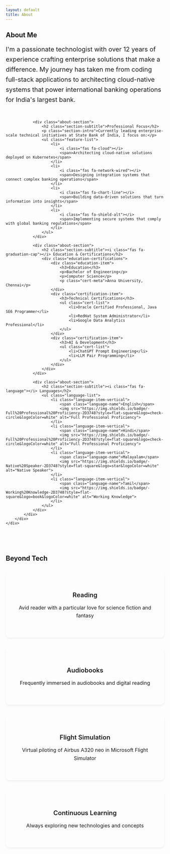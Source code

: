 ```yaml
---
layout: default
title: About
---
```


<section class="section">
    <div class="container">
        <h1 class="section-title">About Me</h1>
        <div class="about-grid">
            <div class="about-main">
                <div class="about-intro">
                    <p class="lead-text">I'm a passionate technologist with over 12 years of experience crafting enterprise solutions that make a difference. My journey has taken me from coding full-stack applications to architecting cloud-native systems that power international banking operations for India's largest bank.</p>
                </div>
                
                <div class="about-section">
                    <h2 class="section-subtitle">Professional Focus</h2>
                    <p class="section-intro">Currently leading enterprise-scale technical initiatives at State Bank of India, I focus on:</p>
                    <ul class="feature-list">
                        <li>
                            <i class="fas fa-cloud"></i>
                            <span>Architecting cloud-native solutions deployed on Kubernetes</span>
                        </li>
                        <li>
                            <i class="fas fa-network-wired"></i>
                            <span>Designing integration systems that connect complex banking operations</span>
                        </li>
                        <li>
                            <i class="fas fa-chart-line"></i>
                            <span>Building data-driven solutions that turn information into insights</span>
                        </li>
                        <li>
                            <i class="fas fa-shield-alt"></i>
                            <span>Implementing secure systems that comply with global banking regulations</span>
                        </li>
                    </ul>
                </div>

                <div class="about-section">
                    <h2 class="section-subtitle"><i class="fas fa-graduation-cap"></i> Education & Certifications</h2>
                    <div class="education-certifications">
                        <div class="education-item">
                            <h3>Education</h3>
                            <p>Bachelor of Engineering</p>
                            <p>Computer Science</p>
                            <p class="cert-meta">Anna University, Chennai</p>
                        </div>
                        <div class="certification-item">
                            <h3>Technical Certifications</h3>
                            <ul class="cert-list">
                                <li>Oracle Certified Professional, Java SE6 Programmer</li>
                                <li>RedHat System Administrator</li>
                                <li>Google Data Analytics Professional</li>
                            </ul>
                        </div>
                        <div class="certification-item">
                            <h3>AI & Development</h3>
                            <ul class="cert-list">
                                <li>ChatGPT Prompt Engineering</li>
                                <li>LLM Pair Programming</li>
                            </ul>
                        </div>
                    </div>
                </div>

                <div class="about-section">
                    <h2 class="section-subtitle"><i class="fas fa-language"></i> Languages</h2>
                    <ul class="language-list">
                        <li class="language-item-vertical">
                            <span class="language-name">English</span>
                            <img src="https://img.shields.io/badge/-Full%20Professional%20Proficiency-2D3748?style=flat-square&logo=check-circle&logoColor=white" alt="Full Professional Proficiency">
                        </li>
                        <li class="language-item-vertical">
                            <span class="language-name">Hindi</span>
                            <img src="https://img.shields.io/badge/-Full%20Professional%20Proficiency-2D3748?style=flat-square&logo=check-circle&logoColor=white" alt="Full Professional Proficiency">
                        </li>
                        <li class="language-item-vertical">
                            <span class="language-name">Malayalam</span>
                            <img src="https://img.shields.io/badge/-Native%20Speaker-2D3748?style=flat-square&logo=star&logoColor=white" alt="Native Speaker">
                        </li>
                        <li class="language-item-vertical">
                            <span class="language-name">Tamil</span>
                            <img src="https://img.shields.io/badge/-Working%20Knowledge-2D3748?style=flat-square&logo=book&logoColor=white" alt="Working Knowledge">
                        </li>
                    </ul>
                </div>
            </div>
        </div>
    </div>
</section>

<section class="section interests-section">
    <div class="container">
        <h2 class="section-title">Beyond Tech</h2>
        <div class="interests-grid">
            <div class="interest-item">
                <i class="fas fa-book"></i>
                <h3>Reading</h3>
                <p>Avid reader with a particular love for science fiction and fantasy</p>
            </div>
            <div class="interest-item">
                <i class="fas fa-headphones"></i>
                <h3>Audiobooks</h3>
                <p>Frequently immersed in audiobooks and digital reading</p>
            </div>
            <div class="interest-item">
                <i class="fas fa-plane"></i>
                <h3>Flight Simulation</h3>
                <p>Virtual piloting of Airbus A320 neo in Microsoft Flight Simulator</p>
            </div>
            <div class="interest-item">
                <i class="fas fa-brain"></i>
                <h3>Continuous Learning</h3>
                <p>Always exploring new technologies and concepts</p>
            </div>
        </div>
    </div>
</section>

<style>
.about-grid {
    display: grid;
    gap: 2rem;
}

.about-main {
    max-width: 1000px;
    margin: 0 auto;
}

.about-intro {
    margin-bottom: 3rem;
}

.lead-text {
    font-size: 1.25rem;
    line-height: 1.6;
    color: var(--text-color);
    max-width: 800px;
    margin: 0 auto;
}

.about-section {
    margin-bottom: 3rem;
    padding: 2rem;
    background: var(--card-bg);
    border-radius: 12px;
    box-shadow: 0 4px 6px rgba(0,0,0,0.05);
    border: 1px solid var(--border-color);
    transition: transform 0.3s ease;
}

.about-section:hover {
    transform: translateY(-5px);
    box-shadow: 0 8px 12px rgba(0,0,0,0.1);
}

.section-subtitle {
    color: var(--primary-color);
    font-size: 1.5rem;
    margin-bottom: 1.5rem;
    display: flex;
    align-items: center;
    gap: 0.75rem;
}

.section-subtitle i {
    color: var(--secondary-color);
    font-size: 1.75rem;
}

.section-intro {
    color: var(--text-color);
    margin-bottom: 1.5rem;
    font-size: 1.1rem;
    line-height: 1.6;
}

.feature-list {
    list-style: none;
    padding: 0;
}

.feature-list li {
    display: flex;
    flex-direction: column;
    gap: 0.5rem;
    margin-bottom: 1.5rem;
    padding-left: 2.5rem;
    position: relative;
}

.feature-list li i {
    position: absolute;
    left: 0;
    color: var(--secondary-color);
    font-size: 1.2rem;
}

.feature-list li span {
    color: var(--text-color);
    font-size: 1rem;
    line-height: 1.5;
}

.tech-badges {
    display: flex;
    flex-wrap: wrap;
    gap: 0.5rem;
    margin-top: 0.5rem;
}

.tech-badges .badge {
    display: inline-flex;
    align-items: center;
    gap: 0.5rem;
    padding: 0.25rem 0.75rem;
    background: var(--light-gray);
    border-radius: 4px;
    color: var(--text-color);
    font-size: 0.875rem;
    transition: all 0.2s ease;
}

.tech-badges .badge:hover {
    background: var(--secondary-color);
    color: white;
    transform: translateY(-2px);
}

.tech-badges .badge i {
    font-size: 0.875rem;
    color: var(--secondary-color);
}

.tech-badges .badge:hover i {
    color: white;
}

.cert-grid {
    display: grid;
    grid-template-columns: repeat(auto-fit, minmax(300px, 1fr));
    gap: 2rem;
    margin-top: 1.5rem;
}

.cert-item {
    display: flex;
    flex-direction: column;
    gap: 1rem;
    padding: 2rem;
    background: var(--light-gray);
    border-radius: 12px;
    transition: transform 0.2s ease;
}

.cert-item:hover {
    transform: translateY(-2px);
}

.cert-item i {
    font-size: 2rem;
    color: var(--secondary-color);
}

.cert-content h3 {
    color: var(--primary-color);
    margin-bottom: 1rem;
    font-size: 1.25rem;
    font-weight: 600;
}

.cert-content p {
    color: var(--text-color);
    margin-bottom: 0.5rem;
    font-size: 1rem;
    line-height: 1.5;
}

.cert-meta {
    font-size: 0.95rem;
    color: var(--text-muted);
}

.cert-badges {
    display: flex;
    flex-direction: column;
    gap: 0.75rem;
}

.cert-badges .badge {
    display: inline-flex;
    align-items: center;
    gap: 0.5rem;
    padding: 0.5rem 1rem;
    background: var(--light-gray);
    border-radius: 4px;
    color: var(--text-color);
    font-size: 0.875rem;
    transition: all 0.2s ease;
}

.cert-badges .badge:hover {
    background: var(--secondary-color);
    color: white;
    transform: translateY(-2px);
}

.cert-badges .badge i {
    font-size: 0.875rem;
    color: var(--secondary-color);
}

.cert-badges .badge:hover i {
    color: white;
}

.language-grid {
    display: grid;
    grid-template-columns: repeat(auto-fit, minmax(250px, 1fr));
    gap: 2rem;
    margin-top: 1.5rem;
}

.language-item {
    display: flex;
    flex-direction: column;
    gap: 1rem;
    padding: 2rem;
    background: var(--light-gray);
    border-radius: 12px;
    transition: transform 0.2s ease;
}

.language-item:hover {
    transform: translateY(-2px);
}

.language-header {
    display: flex;
    align-items: center;
    gap: 1rem;
}

.language-header i {
    font-size: 1.75rem;
    color: var(--secondary-color);
}

.language-header h3 {
    color: var(--primary-color);
    margin: 0;
    font-size: 1.25rem;
    font-weight: 600;
}

.proficiency-badge {
    display: flex;
    justify-content: center;
}

.proficiency-badge .badge {
    display: inline-flex;
    align-items: center;
    gap: 0.5rem;
    padding: 0.5rem 1rem;
    background: var(--light-gray);
    border-radius: 4px;
    color: var(--text-color);
    font-size: 0.875rem;
    transition: all 0.2s ease;
}

.proficiency-badge .badge:hover {
    background: var(--secondary-color);
    color: white;
    transform: translateY(-2px);
}

.proficiency-badge .badge i {
    font-size: 0.875rem;
    color: var(--secondary-color);
}

.proficiency-badge .badge:hover i {
    color: white;
}

.interests-section {
    background-color: var(--light-gray);
    padding: 3rem 0;
}

.interests-grid {
    display: grid;
    grid-template-columns: repeat(auto-fit, minmax(250px, 1fr));
    gap: 2rem;
    margin-top: 2rem;
}

.interest-item {
    text-align: center;
    padding: 2rem;
    background: var(--card-bg);
    border-radius: 12px;
    box-shadow: 0 4px 6px rgba(0,0,0,0.05);
    border: 1px solid var(--border-color);
    transition: transform 0.3s ease;
}

.interest-item:hover {
    transform: translateY(-5px);
    box-shadow: 0 8px 12px rgba(0,0,0,0.1);
}

.interest-item i {
    font-size: 2.5rem;
    color: var(--secondary-color);
    margin-bottom: 1.25rem;
}

.interest-item h3 {
    color: var(--primary-color);
    margin-bottom: 1rem;
    font-size: 1.25rem;
    font-weight: 600;
}

.interest-item p {
    color: var(--text-color);
    font-size: 1rem;
    line-height: 1.6;
    margin-bottom: 1.5rem;
}

.interest-badges {
    display: flex;
    flex-wrap: wrap;
    justify-content: center;
    gap: 0.75rem;
}

.interest-badges .badge {
    display: inline-flex;
    align-items: center;
    gap: 0.5rem;
    padding: 0.25rem 0.75rem;
    background: var(--light-gray);
    border-radius: 4px;
    color: var(--text-color);
    font-size: 0.875rem;
    transition: all 0.2s ease;
}

.interest-badges .badge:hover {
    background: var(--secondary-color);
    color: white;
    transform: translateY(-2px);
}

.interest-badges .badge i {
    font-size: 0.875rem;
    color: var(--secondary-color);
}

.interest-badges .badge:hover i {
    color: white;
}

.education-certifications {
    display: flex;
    flex-direction: column;
    gap: 2rem;
}

.education-item, .certification-item {
    padding: 1.5rem;
    background: var(--light-gray);
    border-radius: 8px;
    margin-bottom: 1rem;
}

.education-item h3, .certification-item h3 {
    color: var(--primary-color);
    margin-bottom: 1rem;
    font-size: 1.25rem;
    font-weight: 600;
    display: flex;
    align-items: center;
    gap: 0.5rem;
}

.cert-list {
    list-style: none;
    padding: 0;
    margin: 0;
}

.cert-list li {
    margin-bottom: 0.75rem;
    padding-left: 1.5rem;
    position: relative;
    line-height: 1.5;
}

.cert-list li::before {
    content: "•";
    color: var(--secondary-color);
    position: absolute;
    left: 0;
    font-weight: bold;
}

.language-list {
    list-style: none;
    padding: 0;
    margin: 0;
}

.language-item-vertical {
    display: flex;
    justify-content: space-between;
    align-items: center;
    padding: 1rem;
    margin-bottom: 1rem;
    background: var(--light-gray);
    border-radius: 8px;
    transition: transform 0.2s ease;
}

.language-item-vertical:hover {
    transform: translateY(-2px);
    background: var(--card-bg);
}

.language-name {
    font-weight: 600;
    color: var(--primary-color);
    font-size: 1.1rem;
}

@media (max-width: 768px) {
    .about-section {
        padding: 1.5rem;
    }

    .cert-grid {
        grid-template-columns: 1fr;
    }

    .language-grid {
        grid-template-columns: 1fr;
    }

    .interests-grid {
        grid-template-columns: 1fr;
    }

    .feature-list li {
        padding: 1.25rem;
    }

    .cert-item {
        padding: 1.5rem;
    }

    .language-item {
        padding: 1.5rem;
    }

    .interest-item {
        padding: 1.5rem;
    }

    .language-item-vertical {
        flex-direction: column;
        align-items: flex-start;
        gap: 0.5rem;
    }
}
</style> 